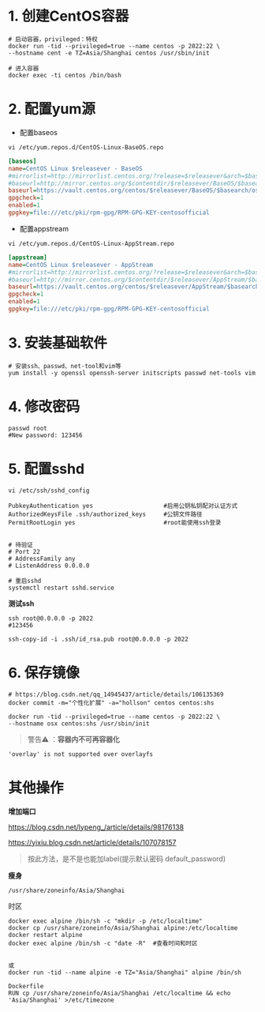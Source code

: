 

# 1. 创建CentOS容器

```shell
# 启动容器，privileged：特权
docker run -tid --privileged=true --name centos -p 2022:22 \
--hostname cent -e TZ=Asia/Shanghai centos /usr/sbin/init

# 进入容器
docker exec -ti centos /bin/bash
```



# 2. 配置yum源

- 配置baseos

```shell
vi /etc/yum.repos.d/CentOS-Linux-BaseOS.repo
```

```ini
[baseos]
name=CentOS Linux $releasever - BaseOS
#mirrorlist=http://mirrorlist.centos.org/?release=$releasever&arch=$basearch&repo=BaseOS&infra=$infra
#baseurl=http://mirror.centos.org/$contentdir/$releasever/BaseOS/$basearch/os/
baseurl=https://vault.centos.org/centos/$releasever/BaseOS/$basearch/os/
gpgcheck=1
enabled=1
gpgkey=file:///etc/pki/rpm-gpg/RPM-GPG-KEY-centosofficial
```

- 配置appstream

```shell
vi /etc/yum.repos.d/CentOS-Linux-AppStream.repo
```

```ini
[appstream]
name=CentOS Linux $releasever - AppStream
#mirrorlist=http://mirrorlist.centos.org/?release=$releasever&arch=$basearch&repo=AppStream&infra=$infra
#baseurl=http://mirror.centos.org/$contentdir/$releasever/AppStream/$basearch/os/
baseurl=https://vault.centos.org/centos/$releasever/AppStream/$basearch/os/
gpgcheck=1
enabled=1
gpgkey=file:///etc/pki/rpm-gpg/RPM-GPG-KEY-centosofficial
```



# 3. 安装基础软件

```shell
# 安装ssh、passwd、net-tool和vim等
yum install -y openssl openssh-server initscripts passwd net-tools vim
```



# 4. 修改密码

```shell
passwd root
#New password: 123456
```



# 5. 配置sshd

```shell
vi /etc/ssh/sshd_config
```

```shell
PubkeyAuthentication yes 					#启用公钥私钥配对认证方式
AuthorizedKeysFile .ssh/authorized_keys 	#公钥文件路径
PermitRootLogin yes 						#root能使用ssh登录


# 待验证
# Port 22
# AddressFamily any
# ListenAddress 0.0.0.0
```

```shell
# 重启sshd
systemctl restart sshd.service
```

**测试ssh**

```shell
ssh root@0.0.0.0 -p 2022
#123456

ssh-copy-id -i .ssh/id_rsa.pub root@0.0.0.0 -p 2022
```



# 6. 保存镜像

```shell
# https://blog.csdn.net/qq_14945437/article/details/106135369
docker commit -m="个性化扩展" -a="hollson" centos centos:shs
```

```shell
docker run -tid --privileged=true --name centos -p 2022:22 \
--hostname osx centos:shs /usr/sbin/init
```



> 警告⚠️ ：**容器内不可再容器化**

```shell
'overlay' is not supported over overlayfs
```



# 其他操作

**增加端口**

https://blog.csdn.net/lypeng_/article/details/98176138

https://yixiu.blog.csdn.net/article/details/107078157

> 按此方法，是不是也能加label(提示默认密码 default_password)



**瘦身**

```shell
/usr/share/zoneinfo/Asia/Shanghai
```



时区

```shell
docker exec alpine /bin/sh -c "mkdir -p /etc/localtime"
docker cp /usr/share/zoneinfo/Asia/Shanghai alpine:/etc/localtime
docker restart alpine
docker exec alpine /bin/sh -c "date -R"  #查看时间和时区


或
docker run -tid --name alpine -e TZ="Asia/Shanghai" alpine /bin/sh

Dockerfile
RUN cp /usr/share/zoneinfo/Asia/Shanghai /etc/localtime && echo 'Asia/Shanghai' >/etc/timezone
```

